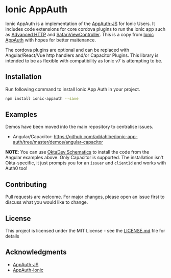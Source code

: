 # Ionic AppAuth

Ionic AppAuth is a implementation of the [AppAuth-JS](https://github.com/openid/AppAuth-JS) for Ionic Users.
It includes code extensions for core cordova plugins to run the Ionic app such as [Advanced HTTP](https://github.com/silkimen/cordova-plugin-advanced-http) and [SafariViewController](https://github.com/EddyVerbruggen/cordova-plugin-safariviewcontroller). This is a copy from [Ionic AppAuth](https://github.com/wi3land/ionic-appauth) with hopes for better maitenance.


The cordova plugins are optional and can be replaced with Angular/React/Vue http handlers and/or Capacitor Plugins.
This library is intended to be as flexible with compatibility as Ionic v7 is attempting to be.

## Installation

Run following command to install Ionic App Auth in your project.

```bash
npm install ionic-appauth --save
```

## Examples

Demos have been moved into the main repository to centralise issues.
- Angular/Capacitor: https://github.com/addahlbe/ionic-app-auth/tree/master/demos/angular-capacitor<br />

**NOTE**: You can use [OktaDev Schematics](https://github.com/oktadev/schematics#ionic) to install the code from the Angular examples above. Only Capacitor is supported. The installation isn't Okta-specific, it just prompts you for an `issuer` and `clientId` and works with Auth0 too!

## Contributing

Pull requests are welcome. For major changes, please open an issue first to discuss what you would like to change.

## License

This project is licensed under the MIT License - see the [LICENSE.md](LICENSE.md) file for details

## Acknowledgments

* [AppAuth-JS](https://github.com/openid/AppAuth-JS)
* [AppAuth-Ionic](https://github.com/Belicosus/AppAuth-Ionic)
